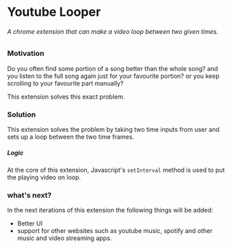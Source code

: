 # Youtube Looper
###### A chrome extension that can make a video loop between two given times.

### Motivation
Do you often find some portion of a song better than the whole song? and you listen to the full song again just for your favourite portion? or you keep scrolling to your favourite part manually?

This extension solves this exact problem.

### Solution
This extension solves the problem by taking two time inputs from user and sets up a loop between the two time frames.
##### Logic
At the core of this extension, Javascript's `setInterval` method is used to put the playing video on loop.

### what's next?
In the next iterations of this extension the following things will be added:
* Better UI
* support for other websites such as youtube music, spotify and other music and video streaming apps.  